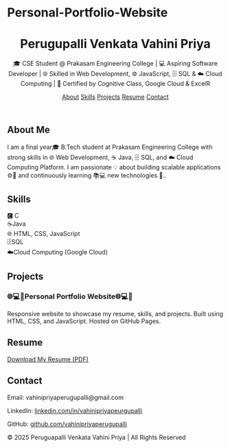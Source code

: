 # Personal-Portfolio-Website
<!DOCTYPE html>
<html lang="en">
<head>
  <meta charset="UTF-8" />
  <meta name="viewport" content="width=device-width, initial-scale=1.0" />
</head>
<body>
  <header>
    <h1>Perugupalli Venkata Vahini Priya</h1>
    <p>🎓 CSE Student @ Prakasam Engineering College | 💻 Aspiring Software Developer | 🌐 Skilled in Web Development, ⚙️ JavaScript, 🗄️ SQL & ☁️ Cloud Computing | 📜 Certified by Cognitive Class, Google Cloud & ExcelR</p>
    <nav>
      <a href="#About ">About</a>
      <a href="#Skills ">Skills</a>
      <a href="#Projects ">Projects</a>
      <a href="#Resume ">Resume</a>
      <a href="#Contact ">Contact</a>
    </nav>
  </header>

  <section id="about">
    <h2>About Me</h2>
    <p>I am a final year🎓 B.Tech student at Prakasam Engineering College with strong skills in 🌐 Web Development, ☕ Java, 🗄️ SQL, and ☁️ Cloud Computing Platform. I am passionate 💡 about building scalable applications ⚙️📱 and continuously learning 📚💻 new technologies 🚀..</p>
  </section>

  <section id="skills">
    <h2>Skills</h2>
    <div class="skills">
      <div class="card">🅲 C</div>
      <div class="card">☕Java</div>
      <div class="card">🌐 HTML, CSS, JavaScript</div>
      <div class="card">🗄️SQL</div>
      <div class="card">☁️Cloud Computing (Google Cloud)</div>
    </div>
  </section>

  <section id="projects">
    <h2>Projects</h2>
    <div class="projects">
      <div class="card">
        <h3>🌐💻🚀Personal Portfolio Website🌐💻🚀</h3>
        <p>Responsive website to showcase my resume, skills, and projects. Built using HTML, CSS, and JavaScript. Hosted on GitHub Pages.</p>
      </div>
    </div>
  </section>

  <section id="resume">
    <h2>Resume</h2>
    <p><a href="MS.Priyasatyam.pdf" target="_blank">Download My Resume (PDF)</a></p>
  </section>

  <section id="contact">
    <h2>Contact</h2>
    <p>Email: vahinipriyaperugupalli@gmail.com </p>
    <p>LinkedIn: <a href="#"> linkedin.com/in/vahinipriyapeurgupalli </a></p>
    <p>GitHub: <a href="#"> github.com/vahinipriyaperugupalli </a></p>
  </section>

  <footer>
    <p>© 2025 Peruguapalli Venkata Vahini Priya | All Rights Reserved</p>
  </footer>
</body>
</html>
